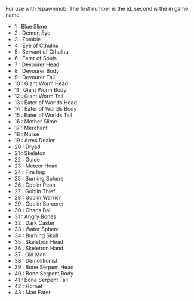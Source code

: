 For use with /spawnmob. The first number is the id, second is the in game name.

* 1 : Blue Slime
* 2 : Demon Eye
* 3 : Zombie
* 4 : Eye of Cthulhu
* 5 : Servant of Cthulhu
* 6 : Eater of Souls
* 7 : Devourer Head
* 8 : Devourer Body
* 9 : Devourer Tail
* 10 : Giant Worm Head
* 11 : Giant Worm Body
* 12 : Giant Worm Tail
* 13 : Eater of Worlds Head
* 14 : Eater of Worlds Body
* 15 : Eater of Worlds Tail
* 16 : Mother Slime
* 17 : Merchant
* 18 : Nurse
* 19 : Arms Dealer
* 20 : Dryad
* 21 : Skeleton
* 22 : Guide
* 23 : Meteor Head
* 24 : Fire Imp
* 25 : Burning Sphere
* 26 : Goblin Peon
* 27 : Goblin Thief
* 28 : Goblin Warrior
* 29 : Goblin Sorcerer
* 30 : Chaos Ball
* 31 : Angry Bones
* 32 : Dark Caster
* 33 : Water Sphere
* 34 : Burning Skull
* 35 : Skeletron Head
* 36 : Skeletron Hand
* 37 : Old Man
* 38 : Demolitionist
* 39 : Bone Serpent Head
* 40 : Bone Serpent Body
* 41 : Bone Serpent Tail
* 42 : Hornet
* 43 : Man Eater